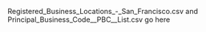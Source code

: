 Registered_Business_Locations_-_San_Francisco.csv and Principal_Business_Code__PBC__List.csv go here
